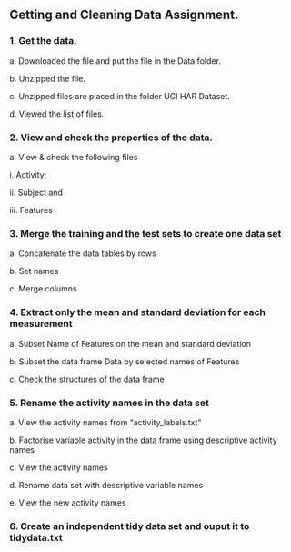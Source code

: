 ## Getting and Cleaning Data Assignment.

### 1. Get the data.
a. Downloaded the file and put the file in the Data folder.

b. Unzipped the file.

c. Unzipped files are placed in the folder UCI HAR Dataset.

d. Viewed the list of files.

### 2. View and check the properties of the data.

a. View & check the following files

i. Activity;

ii. Subject and

iii. Features

### 3. Merge the training and the test sets to create one data set

a. Concatenate the data tables by rows

b. Set names

c. Merge columns

### 4. Extract only the mean and standard deviation for each measurement

a. Subset Name of Features on the mean and standard deviation

b. Subset the data frame Data by selected names of Features

c. Check the structures of the data frame

### 5. Rename the activity names in the data set

a. View the activity names from “activity_labels.txt”

b. Factorise variable activity in the data frame using descriptive activity names

c. View the activity names

d. Rename data set with descriptive variable names

e. View the new activity names

### 6. Create an independent tidy data set and ouput it to tidydata.txt
